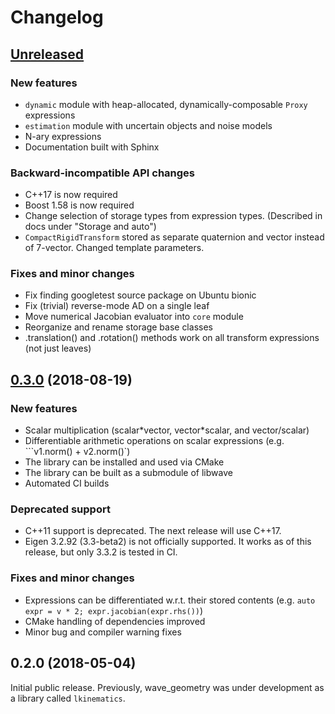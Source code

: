# Changelog

## [Unreleased](https://github.com/wavelab/wave_geometry/compare/0.3.0..HEAD)
### New features
- `dynamic` module with heap-allocated, dynamically-composable `Proxy` expressions
- `estimation` module with uncertain objects and noise models
- N-ary expressions
- Documentation built with Sphinx

### Backward-incompatible API changes
- C++17 is now required
- Boost 1.58 is now required
- Change selection of storage types from expression types.
  (Described in docs under "Storage and auto")
- `CompactRigidTransform` stored as separate quaternion and vector instead of 7-vector.
  Changed template parameters.

### Fixes and minor changes
- Fix finding googletest source package on Ubuntu bionic
- Fix (trivial) reverse-mode AD on a single leaf
- Move numerical Jacobian evaluator into `core` module
- Reorganize and rename storage base classes
- .translation() and .rotation() methods work on all transform expressions (not just leaves)

## [0.3.0](https://github.com/wavelab/wave_geometry/compare/0.2.0...0.3.0) (2018-08-19)
### New features
- Scalar multiplication (scalar\*vector, vector\*scalar, and vector\/scalar)
- Differentiable arithmetic operations on scalar expressions (e.g. ```v1.norm() + v2.norm()`)
- The library can be installed and used via CMake
- The library can be built as a submodule of libwave
- Automated CI builds

### Deprecated support
- C++11 support is deprecated. The next release will use C++17.
- Eigen 3.2.92 (3.3-beta2) is not officially supported. It works as of this release, but
only 3.3.2 is tested in CI.

### Fixes and minor changes
- Expressions can be differentiated w.r.t. their stored contents
  (e.g. `auto expr = v * 2; expr.jacobian(expr.rhs())`)
- CMake handling of dependencies improved
- Minor bug and compiler warning fixes

## 0.2.0 (2018-05-04)

Initial public release. Previously, wave_geometry was under development as a library
called `lkinematics`.